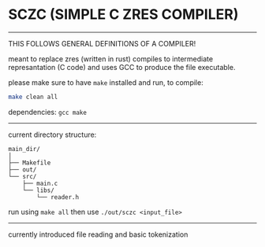 # SCZC (SIMPLE C ZRES COMPILER)
---
THIS FOLLOWS GENERAL DEFINITIONS OF A COMPILER!

meant to replace zres (written in rust)
compiles to intermediate represantation (C code) and uses GCC to produce the file executable.

please make sure to have `make` installed and run, to compile:
```sh
make clean all
```
dependencies:
`gcc make`

---
current directory structure:
```
main_dir/
│
├── Makefile
├── out/
└── src/
    ├── main.c
    └── libs/
        └── reader.h
```
run using `make all` then use `./out/sczc <input_file>`

---
currently introduced file reading and basic tokenization